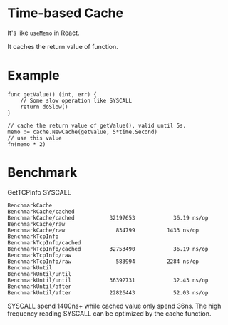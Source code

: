# Time-based Cache

It's like `useMemo` in React.

It caches the return value of function.

# Example
```
func getValue() (int, err) {
    // Some slow operation like SYSCALL
    return doSlow()
}

// cache the return value of getValue(), valid until 5s.
memo := cache.NewCache(getValue, 5*time.Second)
// use this value
fn(memo * 2)
```

# Benchmark
GetTCPInfo SYSCALL

```
BenchmarkCache
BenchmarkCache/cached
BenchmarkCache/cached         	32197653	        36.19 ns/op
BenchmarkCache/raw
BenchmarkCache/raw            	  834799	      1433 ns/op
BenchmarkTcpInfo
BenchmarkTcpInfo/cached
BenchmarkTcpInfo/cached       	32753490	        36.19 ns/op
BenchmarkTcpInfo/raw
BenchmarkTcpInfo/raw          	  583994	      2284 ns/op
BenchmarkUntil
BenchmarkUntil/until
BenchmarkUntil/until          	36392731	        32.43 ns/op
BenchmarkUntil/after
BenchmarkUntil/after          	22826443	        52.03 ns/op
```

SYSCALL spend 1400ns+ while cached value only spend 36ns.
The high frequency reading SYSCALL can be optimized by the cache function.
